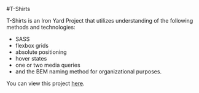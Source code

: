 #T-Shirts

T-Shirts is an Iron Yard Project that utilizes understanding of the following methods and technologies:

* SASS 
* flexbox grids 
* absolute positioning 
* hover states 
* one or two media queries 
* and the BEM naming method for organizational purposes. 

You can view this project [here](http://jmmccasland-tshirts.surge.sh/).
